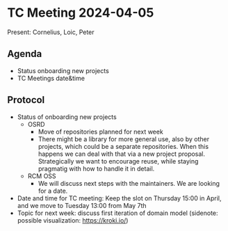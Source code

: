 # TC Meeting 2024-04-05

Present: Cornelius, Loic, Peter

## Agenda

* Status onboarding new projects
* TC Meetings date&time

## Protocol

* Status of onboarding new projects
  * OSRD
    * Move of repositories planned for next week
    * There might be a library for more general use, also by other projects, which could be a separate repositories. When this happens we can deal with that via a new project proposal. Strategically we want to encourage reuse, while staying pragmatig with how to handle it in detail.
  * RCM OSS
    * We will discuss next steps with the maintainers. We are looking for a date.
* Date and time for TC meeting: Keep the slot on Thursday 15:00 in April, and we move to Tuesday 13:00 from May 7th
* Topic for next week: discuss first iteration of domain model (sidenote: possible visualization: https://kroki.io/)
  
